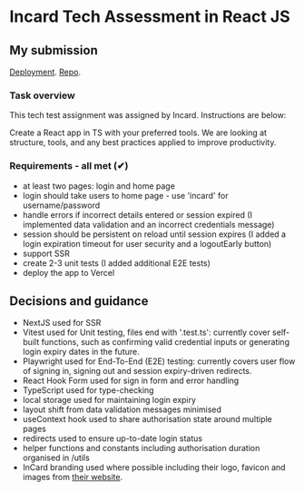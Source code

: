 # Incard Tech Assessment in React JS

## My submission

[Deployment](https://incard-tech-assessment-auth.vercel.app/home).
[Repo](https://github.com/jamesdiffeycoding/Incard-tech-assessment-auth).

### Task overview

This tech test assignment was assigned by Incard. Instructions are below:

Create a React app in TS with your preferred tools. We are looking at structure, tools, and any best practices applied to improve productivity.

### Requirements - all met (✔)

- at least two pages: login and home page
- login should take users to home page - use 'incard' for username/password
- handle errors if incorrect details entered or session expired (I implemented data validation and an incorrect credentials message)
- session should be persistent on reload until session expires (I added a login expiration timeout for user security and a logoutEarly button)
- support SSR
- create 2-3 unit tests (I added additional E2E tests)
- deploy the app to Vercel

## Decisions and guidance

- NextJS used for SSR
- Vitest used for Unit testing, files end with '.test.ts': currently cover self-built functions, such as confirming valid credential inputs or generating login expiry dates in the future.
- Playwright used for End-To-End (E2E) testing: currently covers user flow of signing in, signing out and session expiry-driven redirects.
- React Hook Form used for sign in form and error handling
- TypeScript used for type-checking
- local storage used for maintaining login expiry
- layout shift from data validation messages minimised
- useContext hook used to share authorisation state around multiple pages
- redirects used to ensure up-to-date login status
- helper functions and constants including authorisation duration organised in /utils
- InCard branding used where possible including their logo, favicon and images from [their website](https://www.incard.co/).
